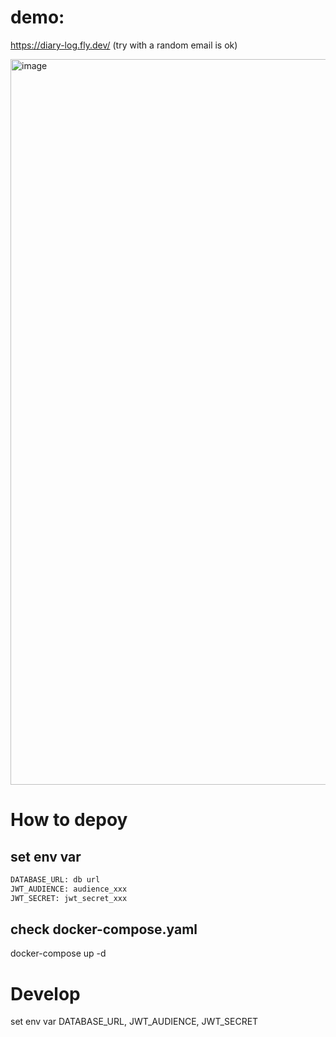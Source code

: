 
# demo:

https://diary-log.fly.dev/ (try with a random email is ok)

<img width="1161" alt="image" src="https://github.com/swuecho/logbook/assets/666683/e7626318-4a83-480e-9305-366cf61bd60a">


# How to depoy

## set env var

```sh
DATABASE_URL: db url
JWT_AUDIENCE: audience_xxx
JWT_SECRET: jwt_secret_xxx
```
## check docker-compose.yaml

docker-compose up -d

# Develop

set env var DATABASE_URL, JWT_AUDIENCE, JWT_SECRET
